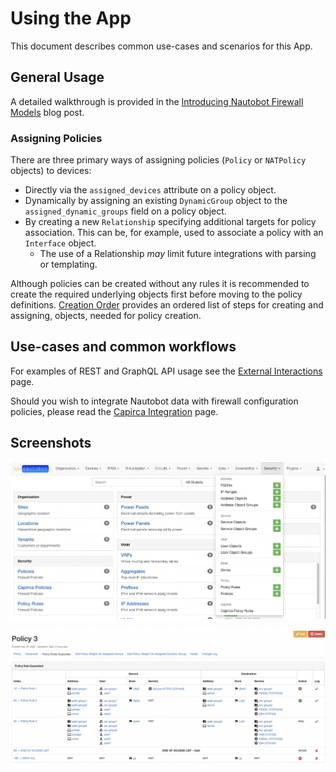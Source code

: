 # Using the App

This document describes common use-cases and scenarios for this App.

## General Usage

A detailed walkthrough is provided in the [Introducing Nautobot Firewall Models](https://blog.networktocode.com/post/nautobot-firewall-models/) blog post.

### Assigning Policies

There are three primary ways of assigning policies (`Policy` or `NATPolicy` objects) to devices:

- Directly via the `assigned_devices` attribute on a policy object.
- Dynamically by assigning an existing `DynamicGroup` object to the `assigned_dynamic_groups` field on a policy object.
- By creating a new `Relationship` specifying additional targets for policy association. This can be, for example, used to associate a policy with an `Interface` object.
    + The use of a Relationship _may_ limit future integrations with parsing or templating.

Although policies can be created without any rules it is recommended to create the required underlying objects first before moving to the policy definitions. [Creation Order](../dev/models.md#creation-order) provides an ordered list of steps for creating and assigning, objects, needed for policy creation.

## Use-cases and common workflows

For examples of REST and GraphQL API usage see the [External Interactions](external_interactions.md) page.

Should you wish to integrate Nautobot data with firewall configuration policies, please read the [Capirca Integration](capirca.md) page.

## Screenshots

![Navigation Menu](../images/navmenu.png "Navigation Menu")

![Policy View](../images/policy.png "Policy View")

